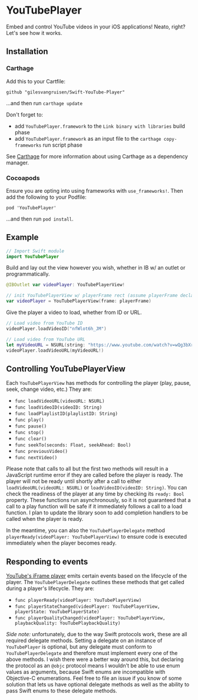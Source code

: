 # YouTubePlayer

Embed and control YouTube videos in your iOS applications! Neato, right? Let's see how it works.

## Installation

### Carthage

Add this to your Cartfile:

```
github "gilesvangruisen/Swift-YouTube-Player"
```

…and then run `carthage update`

Don't forget to:
* add `YouTubePlayer.framework` to the `Link binary with libraries` build phase
* add `YouTubePlayer.framework` as an input file to the `carthage copy-frameworks` run script phase

See [Carthage](http://github.com/carthage/carthage) for more information about using Carthage as a dependency manager.

### Cocoapods

Ensure you are opting into using frameworks with `use_frameworks!`. Then add the following to your Podfile:

```
pod 'YouTubePlayer'
```

…and then run `pod install`.


## Example

```Swift
// Import Swift module
import YouTubePlayer
```

Build and lay out the view however you wish, whether in IB w/ an outlet or programmatically.
```Swift
@IBOutlet var videoPlayer: YouTubePlayerView!
```
```Swift
// init YouTubePlayerView w/ playerFrame rect (assume playerFrame declared)
var videoPlayer = YouTubePlayerView(frame: playerFrame)
```

Give the player a video to load, whether from ID or URL.
```Swift
// Load video from YouTube ID
videoPlayer.loadVideoID("nfWlot6h_JM")
```
```Swift
// Load video from YouTube URL
let myVideoURL = NSURL(string: "https://www.youtube.com/watch?v=wQg3bXrVLtg")
videoPlayer.loadVideoURL(myVideoURL!)
```

## Controlling YouTubePlayerView

Each `YouTubePlayerView` has methods for controlling the player (play, pause, seek, change video, etc.) They are:

* `func loadVideoURL(videoURL: NSURL)`
* `func loadVideoID(videoID: String)`
* `func loadPlaylistID(playlistID: String)`
* `func play()`
* `func pause()`
* `func stop()`
* `func clear()`
* `func seekTo(seconds: Float, seekAhead: Bool)`
* `func previousVideo()`
* `func nextVideo()`

Please note that calls to all but the first two methods will result in a JavaScript runtime error if they are called before the player is ready. The player will not be ready until shortly after a call to either `loadVideoURL(videoURL: NSURL)` or `loadVideoID(videoID: String)`. You can check the readiness of the player at any time by checking its `ready: Bool` property. These functions run asynchronously, so it is not guaranteed that a call to a play function will be safe if it immediately follows a call to a load function. I plan to update the library soon to add completion handlers to be called when the player is ready.

In the meantime, you can also the `YouTubePlayerDelegate` method `playerReady(videoPlayer: YouTubePlayerView)` to ensure code is executed immediately when the player becomes ready.

## Responding to events

[YouTube's iFrame player](https://developers.google.com/youtube/iframe_api_reference) emits certain events based on the lifecycle of the player. The `YouTubePlayerDelegate` outlines these methods that get called during a player's lifecycle. They are:

* `func playerReady(videoPlayer: YouTubePlayerView)`
* `func playerStateChanged(videoPlayer: YouTubePlayerView, playerState: YouTubePlayerState)`
* `func playerQualityChanged(videoPlayer: YouTubePlayerView, playbackQuality: YouTubePlaybackQuality)`

*Side note:* unfortunately, due to the way Swift protocols work, these are all required delegate methods. Setting a delegate on an instance of `YouTubePlayer` is optional, but any delegate must conform to `YouTubePlayerDelegate` and therefore must implement every one of the above methods. I wish there were a better way around this, but declaring the protocol as an `@objc` protocol means I wouldn't be able to use enum values as arguments, because Swift enums are incompatible with Objective-C enumerations. Feel free to file an issue if you know of some solution that lets us have optional delegate methods as well as the ability to pass Swift enums to these delegate methods.
